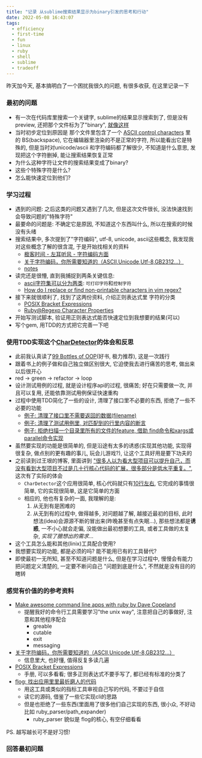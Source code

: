 ```yaml
---
title: "记录 从sublime搜索结果显示为binary引发的思考和行动"
date: 2022-05-08 16:43:07
tags:
  - efficiency
  - first-time
  - fun
  - linux
  - ruby
  - shell
  - sublime
  - tradeoff
---
```


昨天加今天, 基本搞明白了一个困扰我很久的问题, 有很多收获, 在这里记录一下

### 最初的问题

+ 有一次在代码库里搜索一个关键字, sublime的结果显示搜索到了, 但是没有preview, 还把那个文件标为了"binary", [就像这样](https://github.com/liijunwei/char_detector/blob/main/image/Xnip2022-05-08_13-52-58.png)
+ 当时初步定位到原因是 那个文件里包含了一个 [ASCII control characters](http://www.csc.villanova.edu/~tway/resources/ascii-table.html) 里的 BS(backspace), 它在编辑器里渲染的不是正常的字符, 所以能看出它是特殊的, 但是当时对unicode/ascii 和字符编码都了解很少, 不知道是什么意思, 发现把这个字符删掉, 能让搜索结果恢复正常
+ 为什么这种字符让文件的搜索结果变成了binary?
+ 这些个特殊字符是什么?
+ 怎么能快速定位到他们?

### 学习过程

+ 遇到的问题: 之后这类的问题又遇到了几次, 但是这次文件很长, 没法快速找到会导致问题的"特殊字符"
+ 最要命的问题是: 不确定它是原因, 不知道这个东西叫什么, 所以在搜索的时候没有头绪
+ 搜索结果中, 多次提到了"字符编码", utf-8, unicode, ascii这些概念, 我发现我对这些概念了解的很含混, 于是开始找相关的资料
    + [极客时间 - 左耳听风 - 字符编码方面](https://time.geekbang.org/column/article/8217)
    + [关于字符编码，你所需要知道的（ASCII,Unicode,Utf-8,GB2312…）](http://www.imkevinyang.com/2010/06/%E5%85%B3%E4%BA%8E%E5%AD%97%E7%AC%A6%E7%BC%96%E7%A0%81%EF%BC%8C%E4%BD%A0%E6%89%80%E9%9C%80%E8%A6%81%E7%9F%A5%E9%81%93%E7%9A%84.html)
    + [notes](https://github.com/liijunwei/practice/tree/main/unicode)
+ 读完还是很懵, 直到我捕捉到两条关键信息:
    + [ascii字符集可以分为两类](https://theasciicode.com.ar/): `可打印字符`和`控制字符`
    + [How do I replace or find non-printable characters in vim regex?](https://stackoverflow.com/questions/3844311/how-do-i-replace-or-find-non-printable-characters-in-vim-regex)
+ 接下来就很顺利了, 找到了这两份资料, 介绍正则表达式里 字符的分类
    + [POSIX Bracket Expressions](https://www.regular-expressions.info/posixbrackets.html)
    + [Ruby@Regexp Character Properties](https://ruby-doc.org/core-3.1.2/Regexp.html#class-Regexp-label-Character+Properties)
+ 开始写测试脚本, 验证用正则表达式能否快速定位到我想要的结果(可以)
+ 写个gem, 用TDD的方式把它完善一下吧

### 使用TDD实现这个[CharDetector](https://github.com/liijunwei/char_detector)的体会和反思

+ 此前我认真读了[99 Bottles of OOP](https://github.com/liijunwei/practice/tree/main/oop/99-Bottles-of-OOP)(好书, 极力推荐), 这是一次践行
+ 跟着书上的例子做和自己独立做区别很大, 它迫使我去进行痛苦的思考, 做出来以后很开心
+ red -> green -> refactor -> loop
+ 设计测试用例的过程, 就是设计程序api的过程, 很痛苦; 好在只需要做一次, 并且可以复用, 还能依靠测试用例保证快速重构
+ 过程中使用TDD简化了一些的设计, 清理了接口里不必要的东西, 拒绝了一些不必要的功能
    + [例子: 清理了接口里不需要返回的数据(filename)](https://github.com/liijunwei/char_detector/commit/68cccb818c6659f3043ccbc34c3df06ca3659edd)
    + [例子: 清理了测试用例里, 对匹配到的行里内容的断言](https://github.com/liijunwei/char_detector/commit/7c0fa5442233f795a5e7024817cc6abe78fc44a4)
    + [例子: 拒绝扫描一个目录里所有的文件的feature, 借助 find命令和xargs或parallel命令实现](https://github.com/liijunwei/char_detector/commit/85cd8a24792ed5a7a9dedf5fac8db4aecf2cde97)
+ 虽然要实现的功能是很简单的, 但是沿途有太多的诱惑(实现其他功能, 实现得很复杂, 做点别的更有趣的事儿, 玩会儿游戏?), 让这个工具好用是要下功夫的
+ 之前读到过王垠的博客, 里面讲到 ["很多人以为看大型项目可以提升自己，而没有看到大型项目不过是几十行核心代码的扩展，很多部分是低水平重复。"](https://www.yinwang.org/blog-cn/2020/02/05/how-to-read-code), 这次有了实际的体会
    + `CharDetector`这个应用很简单, 核心代码就只有[10行左右](https://github.com/liijunwei/char_detector/blob/18f759c987dfd354fa509767f7c025572b942998/lib/char_detector/engine.rb#L11-L22), 它完成的事情很简单, 它的实现很简单, 这是它简单的方面
    + 相应的, 他也有复杂的一面, 我理解的是:
        1. 从无到有是困难的
        2. 从无到有的过程中, 做得越多, 对问题越了解, 越接近最初的目标, 此时想法(idea)会源源不断的冒出来(昨晚甚至有点失眠...), 那些想法都是**诱惑**, 一不小心就会走偏, 没能做出最初想要的工具, 或者工具做的太复杂, *实现了臆想出的需求*...
+ 这个工具怎么能和其他(linix)工具配合使用?
+ 我想要实现的功能, 都是必须的吗? 能不能用已有的工具替代?
+ 即使最初一无所知, 甚至不知道问题是什么, 但是在学习过程中, 慢慢会有能力把问题定义清楚的, 一定要不断问自己 "问题到底是什么", 不然就是没有目的的瞎转

### 感觉有价值的的参考资料

+ [Make awesome command line apps with ruby by Dave Copeland](https://www.youtube.com/watch?v=1ILEw6Qca3U&t=495s)
    + 提醒我好的命令行工具需要学习"the unix way", 注意把自己的事做好, 注意和其他程序配合
        + greable
        + cutable
        + exit
        + messaging
+ [关于字符编码，你所需要知道的（ASCII,Unicode,Utf-8,GB2312…）](http://www.imkevinyang.com/2010/06/%E5%85%B3%E4%BA%8E%E5%AD%97%E7%AC%A6%E7%BC%96%E7%A0%81%EF%BC%8C%E4%BD%A0%E6%89%80%E9%9C%80%E8%A6%81%E7%9F%A5%E9%81%93%E7%9A%84.html)
    + 信息里大, 也好懂, 值得反复多读几遍
+ [POSIX Bracket Expressions](https://www.regular-expressions.info/posixbrackets.html)
    + 手册, 可以多看看; 很多正则表达式不要手写了, 都已经有标准的分类了
+ [flog: 找出应用里里最折磨人的代码](https://github.com/seattlerb/flog)
    + 用这工具或类似的指标工具审视自己写的代码, 不要过于自信
    + 读它的源码, 借鉴了一些它实现cli的思路
    + 但是也拒绝了一些东西(里面用了很多他们自己实现的东西, 很小众, 不好动 比如 ruby_parser/path_expander)
        + ruby_parser 貌似是 flog的核心, 有空仔细看看

PS. 越写越长可不是好习惯!

### 回答最初问题






